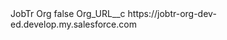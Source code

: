<?xml version="1.0" encoding="UTF-8"?>
<CustomMetadata xmlns="http://soap.sforce.com/2006/04/metadata" xmlns:xsi="http://www.w3.org/2001/XMLSchema-instance" xmlns:xsd="http://www.w3.org/2001/XMLSchema">
    <label>JobTr Org</label>
    <protected>false</protected>
    <values>
        <field>Org_URL__c</field>
        <value xsi:type="xsd:string">https://jobtr-org-dev-ed.develop.my.salesforce.com</value>
    </values>
</CustomMetadata>
